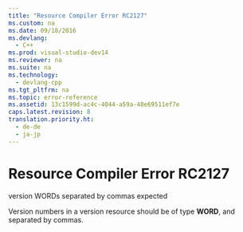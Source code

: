 ```yaml
---
title: "Resource Compiler Error RC2127"
ms.custom: na
ms.date: 09/18/2016
ms.devlang: 
  - C++
ms.prod: visual-studio-dev14
ms.reviewer: na
ms.suite: na
ms.technology: 
  - devlang-cpp
ms.tgt_pltfrm: na
ms.topic: error-reference
ms.assetid: 13c1599d-ac4c-4044-a59a-48e69511ef7e
caps.latest.revision: 8
translation.priority.ht: 
  - de-de
  - ja-jp
---
```

# Resource Compiler Error RC2127
version WORDs separated by commas expected  
  
 Version numbers in a version resource should be of type **WORD**, and separated by commas.